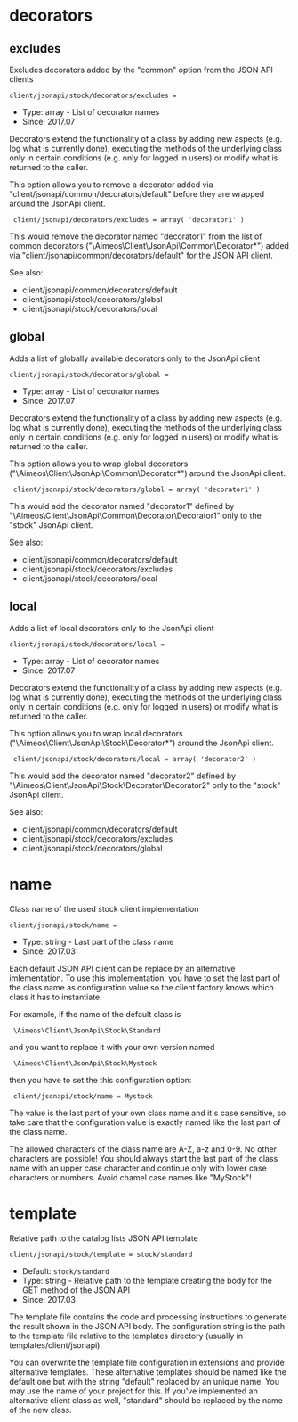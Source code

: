 
# decorators
## excludes

Excludes decorators added by the "common" option from the JSON API clients

```
client/jsonapi/stock/decorators/excludes = 
```

* Type: array - List of decorator names
* Since: 2017.07

Decorators extend the functionality of a class by adding new aspects
(e.g. log what is currently done), executing the methods of the underlying
class only in certain conditions (e.g. only for logged in users) or
modify what is returned to the caller.

This option allows you to remove a decorator added via
"client/jsonapi/common/decorators/default" before they are wrapped
around the JsonApi client.

```
 client/jsonapi/decorators/excludes = array( 'decorator1' )
```

This would remove the decorator named "decorator1" from the list of
common decorators ("\Aimeos\Client\JsonApi\Common\Decorator\*") added via
"client/jsonapi/common/decorators/default" for the JSON API client.

See also:

* client/jsonapi/common/decorators/default
* client/jsonapi/stock/decorators/global
* client/jsonapi/stock/decorators/local

## global

Adds a list of globally available decorators only to the JsonApi client

```
client/jsonapi/stock/decorators/global = 
```

* Type: array - List of decorator names
* Since: 2017.07

Decorators extend the functionality of a class by adding new aspects
(e.g. log what is currently done), executing the methods of the underlying
class only in certain conditions (e.g. only for logged in users) or
modify what is returned to the caller.

This option allows you to wrap global decorators
("\Aimeos\Client\JsonApi\Common\Decorator\*") around the JsonApi
client.

```
 client/jsonapi/stock/decorators/global = array( 'decorator1' )
```

This would add the decorator named "decorator1" defined by
"\Aimeos\Client\JsonApi\Common\Decorator\Decorator1" only to the
"stock" JsonApi client.

See also:

* client/jsonapi/common/decorators/default
* client/jsonapi/stock/decorators/excludes
* client/jsonapi/stock/decorators/local

## local

Adds a list of local decorators only to the JsonApi client

```
client/jsonapi/stock/decorators/local = 
```

* Type: array - List of decorator names
* Since: 2017.07

Decorators extend the functionality of a class by adding new aspects
(e.g. log what is currently done), executing the methods of the underlying
class only in certain conditions (e.g. only for logged in users) or
modify what is returned to the caller.

This option allows you to wrap local decorators
("\Aimeos\Client\JsonApi\Stock\Decorator\*") around the JsonApi
client.

```
 client/jsonapi/stock/decorators/local = array( 'decorator2' )
```

This would add the decorator named "decorator2" defined by
"\Aimeos\Client\JsonApi\Stock\Decorator\Decorator2" only to the
"stock" JsonApi client.

See also:

* client/jsonapi/common/decorators/default
* client/jsonapi/stock/decorators/excludes
* client/jsonapi/stock/decorators/global

# name

Class name of the used stock client implementation

```
client/jsonapi/stock/name = 
```

* Type: string - Last part of the class name
* Since: 2017.03

Each default JSON API client can be replace by an alternative imlementation.
To use this implementation, you have to set the last part of the class
name as configuration value so the client factory knows which class it
has to instantiate.

For example, if the name of the default class is

```
 \Aimeos\Client\JsonApi\Stock\Standard
```

and you want to replace it with your own version named

```
 \Aimeos\Client\JsonApi\Stock\Mystock
```

then you have to set the this configuration option:

```
 client/jsonapi/stock/name = Mystock
```

The value is the last part of your own class name and it's case sensitive,
so take care that the configuration value is exactly named like the last
part of the class name.

The allowed characters of the class name are A-Z, a-z and 0-9. No other
characters are possible! You should always start the last part of the class
name with an upper case character and continue only with lower case characters
or numbers. Avoid chamel case names like "MyStock"!


# template

Relative path to the catalog lists JSON API template

```
client/jsonapi/stock/template = stock/standard
```

* Default: `stock/standard`
* Type: string - Relative path to the template creating the body for the GET method of the JSON API
* Since: 2017.03

The template file contains the code and processing instructions
to generate the result shown in the JSON API body. The
configuration string is the path to the template file relative
to the templates directory (usually in templates/client/jsonapi).

You can overwrite the template file configuration in extensions and
provide alternative templates. These alternative templates should be
named like the default one but with the string "default" replaced by
an unique name. You may use the name of your project for this. If
you've implemented an alternative client class as well, "standard"
should be replaced by the name of the new class.
